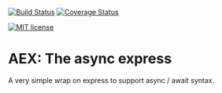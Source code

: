 [![Build Status](https://travis-ci.org/calidion/aex)](https://travis-ci.org/calidion/aex.svg?branch=master)
[![Coverage Status](https://coveralls.io/repos/github/calidion/aex/badge.svg?branch=master)](https://coveralls.io/github/calidion/aex?branch=master)

[![MIT license](http://img.shields.io/badge/license-MIT-brightgreen.svg)](http://opensource.org/licenses/MIT)

# AEX: The async express

A very simple wrap on express to support async / await syntax.
